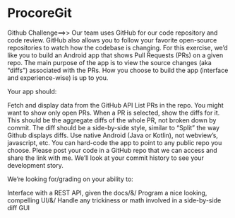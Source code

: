 # ProcoreGit

Github Challenge==>>
Our team uses GitHub for our code repository and code review. 
GitHub also allows you to follow your favorite open-source repositories to watch how the codebase is changing. 
For this exercise, we’d like you to build an Android app that shows Pull Requests (PRs) on a given repo. 
The main purpose of the app is to view the source changes (aka “diffs”) associated with the PRs. 
How you choose to build the app (interface and experience-wise) is up to you.

Your app should:

Fetch and display data from the GitHub API List PRs in the repo.
You might want to show only open PRs. When a PR is selected, show the diffs for it. 
This should be the aggregate diffs of the whole PR, not broken down by commit.
The diff should be a side-by-side style, similar to “Split” the way Github displays diffs.
Use native Android (Java or Kotlin), not webview’s, javascript, etc. 
You can hard-code the app to point to any public repo you choose. 
Please post your code in a GitHub repo that we can access and share the link with me. 
We’ll look at your commit history to see your development story.


We’re looking for/grading on your ability to:

Interface with a REST API, given the docs/&/
Program a nice looking, compelling UI/&/
Handle any trickiness or math involved in a side-by-side diff GUI
